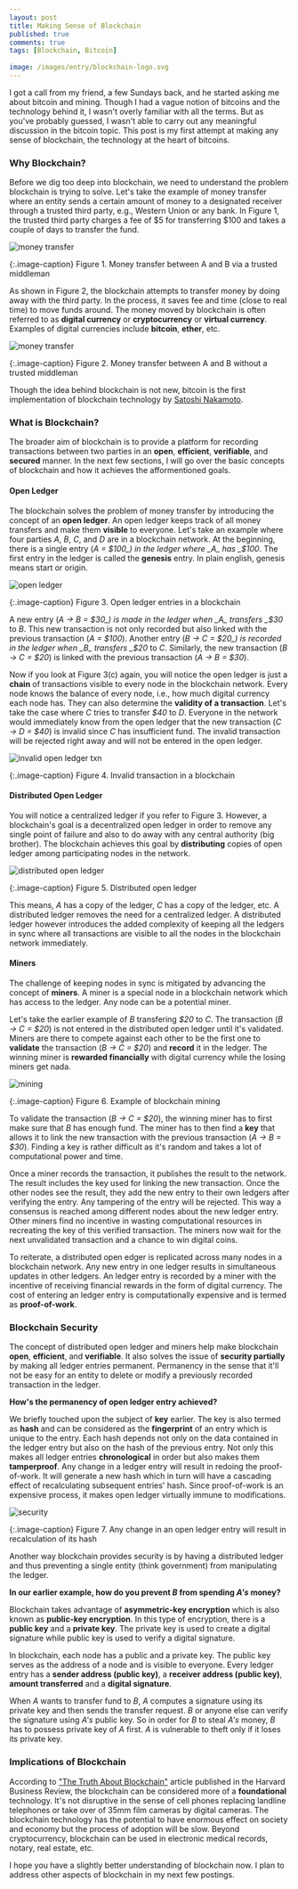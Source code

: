 ```yaml
---
layout: post
title: Making Sense of Blockchain
published: true
comments: true
tags: [Blockchain, Bitcoin]
  
image: /images/entry/blockchain-logo.svg
---
```


I got a call from my friend, a few Sundays back, and he started 
asking me about bitcoin and mining. Though I had a vague notion of bitcoins
and the technology behind it, I wasn't overly familiar with all the terms. 
But as you've probably guessed, I wasn't able to carry out any meaningful 
discussion in the bitcoin topic. This post is my first attempt at making 
any sense of blockchain, the technology at the heart of bitcoins.

### Why Blockchain?

Before we dig too deep into blockchain, we need to understand the problem
blockchain is trying to solve. Let's take the example of money transfer where 
an entity sends a certain amount of money to a designated receiver through a
trusted third party, e.g., Western Union or any bank. In Figure 1, 
the trusted third party charges a fee of $5 for transferring $100 and takes a 
couple of days to transfer the fund.

![money transfer](/images/blockchain-concept/money-transfer.svg?style=centerme)

{:.image-caption}
Figure 1. Money transfer between A and B via a trusted middleman

As shown in Figure 2, the blockchain attempts to transfer money by doing away 
with the third party. In the process, it saves fee and time (close to real time) 
 to move funds around. The money moved by blockchain is often 
 referred to as  **digital currency** or **cryptocurrency** or 
 **virtual currency**. Examples of digital currencies include **bitcoin**, 
 **ether**, etc. 

![money transfer](/images/blockchain-concept/money-transfer-blockchain.svg?style=centerme)

{:.image-caption}
Figure 2. Money transfer between A and B without a trusted middleman

Though the idea behind blockchain is not new, bitcoin is the first implementation
of blockchain technology by [Satoshi Nakamoto](https://bitcoin.org/bitcoin.pdf).

### What is Blockchain?

The broader aim of blockchain is to provide a platform for recording transactions
between two parties in an **open**, **efficient**, **verifiable**, and 
 **secured** manner. In the next few sections, I will go over the basic concepts
 of blockchain and how it achieves the afformentioned goals.

#### Open Ledger

The blockchain solves the problem of money transfer by introducing the concept of an
**open ledger**. An open ledger keeps track of all money transfers and make them
 **visible** to everyone. Let's take an example where four parties _A_,
 _B_, _C_, and _D_ are in a blockchain network. At the beginning, 
 there is a single entry (_A = $100_) in the ledger where _A_ has _$100_. 
 The first entry in the ledger is called the **genesis** entry. In plain 
 english, genesis means start or origin. 
 
 ![open ledger](/images/blockchain-concept/open-ledger.svg?style=centerme)
 
 {:.image-caption}
 Figure 3. Open ledger entries in a blockchain
 
 A new entry (_A &rarr; B = $30_) is made in the ledger when _A_ transfers 
 _$30_ to _B_. This new transaction is not only recorded but also 
 linked with the previous transaction (_A = $100_). Another entry 
 (_B &rarr; C = $20_) is recorded in the ledger when _B_ transfers _$20_ to 
 _C_. Similarly, the new transaction (_B &rarr; C = $20_) is linked with 
 the previous transaction (_A &rarr; B = $30_).
 
 Now if you look at Figure 3(c) again, you will notice the open ledger is just a 
 **chain** of transactions visible to every node in the blockchain
 network. Every node knows the balance of every node, i.e., how much digital
 currency each node has. They can also determine the **validity of a transaction**.
 Let's take the case where  _C_ tries to transfer _$40_ to _D_. Everyone in
 the network would immediately know from the open ledger that the new 
 transaction (_C &rarr; D = $40_) is invalid since _C_ has insufficient 
 fund. The invalid transaction will be rejected right away 
 and will not be entered in the open ledger. 
 
  ![invalid open ledger txn](/images/blockchain-concept/invalid-open-ledger-txn.svg?style=centerme)
  
  {:.image-caption}
  Figure 4. Invalid transaction in a blockchain
  
#### Distributed Open Ledger

You will notice a centralized ledger if you refer to Figure 3. However, a 
blockchain's goal is a decentralized open ledger in order to remove any single 
point of failure and also to do away with any central authority (big brother). 
The blockchain achieves this goal by **distributing** copies of open ledger 
among participating nodes in the network.

![distributed open ledger](/images/blockchain-concept/distributed-open-ledger.svg?style=centerme)
  
  {:.image-caption}
  Figure 5. Distributed open ledger
  
This means, _A_ has a copy of the ledger, _C_ has a copy of the ledger, etc. 
A distributed ledger removes the need for a centralized ledger. 
A distributed ledger however introduces the added complexity of keeping all 
the ledgers in sync where all transactions are visible to all the nodes in
the blockchain network immediately.

#### Miners

The challenge of keeping nodes in sync is mitigated by advancing the concept 
of **miners**. A miner is a special node in a blockchain network which has 
access to the ledger. Any node can be a potential miner.

Let's take the earlier example of _B_ transfering _$20_
to _C_. The transaction (_B &rarr; C = $20_) is not entered in the 
distributed open ledger until it's validated. Miners are there to compete 
against each other to be the first one to **validate** the transaction 
(_B &rarr; C = $20_) and **record** it in the ledger. The winning miner is 
**rewarded financially** with digital currency while the losing miners get
nada. 

![mining](/images/blockchain-concept/mining.svg?style=centerme)
  
  {:.image-caption}
  Figure 6. Example of blockchain mining

To validate the transaction (_B &rarr; C = $20_), the winning miner has to 
first make sure that _B_ has enough fund. The miner has to then find a 
**key** that allows it to link the new transaction with the previous transaction 
(_A &rarr; B = $30_). Finding a key is rather difficult as it's random and 
takes a lot of computational power and time. 

Once a miner records the transaction, it publishes the result to the 
network. The result includes the key used for linking the new transaction. Once
the other nodes see the result, they add the new entry to their own ledgers 
after verifying the entry. Any tampering of the entry will be rejected. 
This way a consensus is reached among different nodes about the new ledger 
entry. Other miners find no incentive in wasting computational resources in 
recreating the key of this verified transaction. The miners now 
wait for the next unvalidated transaction and a chance to win digital coins.

To reiterate, a distributed open edger is replicated across many nodes in a 
blockchain network. Any new entry in one ledger results in simultaneous
updates in other ledgers. An ledger entry is recorded by a miner with the
incentive of receiving financial rewards in the form of digital currency. The
cost of entering an ledger entry is computationally expensive and is termed
as **proof-of-work**. 

### Blockchain Security

The concept of distributed open ledger and miners help make blockchain 
**open**, **efficient**, and **verifiable**. It also solves the issue of **security
partially** by making all ledger entries permanent. Permanency in the sense 
that it'll not be easy for an entity to delete or modify a previously 
recorded transaction in the ledger. 

**How's the permanency of open ledger entry achieved?**

We briefly touched upon the subject of **key** earlier. The key is also
termed as **hash** and can be considered as the **fingerprint** of an entry
 which is unique to the entry. Each hash depends not only on the data contained 
in the ledger entry but also on the hash of the previous entry. Not only 
this makes all ledger entries **chronological** in order but also makes 
them **tamperproof**. Any change in a ledger entry will result in redoing
the proof-of-work. It will generate a new hash which in turn will have a 
cascading effect of recalculating subsequent entries' hash. Since proof-of-work
is an expensive process, it makes open ledger virtually immune to modifications.  

![security](/images/blockchain-concept/blockchain-security.svg?style=centerme)
  
  {:.image-caption}
  Figure 7. Any change in an open ledger entry will result in recalculation of its hash

Another way blockchain provides security is by having a distributed ledger and
thus preventing a single entity (think government) from manipulating the ledger.

**In our earlier example, how do you prevent _B_ from spending _A's_ money?**

Blockchain takes advantage of **asymmetric-key encryption** which is also
known as **public-key encryption**. In this type of encryption, there is a 
 **public key** and a **private key**. The private key is used to create
 a digital signature while public key is used to verify a digital signature.

In blockchain, each node has a public and a private key. The public key serves
 as the address of a node and is visible to everyone. Every ledger entry has a 
 **sender address (public key)**, a **receiver address (public key)**, 
 **amount transferred** and a **digital signature**. 
 
 When _A_ wants to transfer fund to _B_, _A_ computes a signature using its
 private key and then sends the transfer request. _B_ or anyone
 else can verify the signature using _A's_ public key. So in order for _B_ to 
 steal _A's_ money, _B_ has to possess private key of _A_ first. _A_ is vulnerable 
 to theft only if it loses its private key.

### Implications of Blockchain

According to ["The Truth About Blockchain"](https://hbr.org/2017/01/the-truth-about-blockchain)
 article published in the Harvard Business Review, the blockchain can be 
 considered more of a **foundational** technology. It's not disruptive 
 in the sense of cell phones replacing landline telephones or take over of 
 35mm film cameras by digital cameras. The blockchain technology
 has the potential to have enormous effect on society and economy but the 
 process of adoption will be slow. Beyond cryptocurrency, blockchain can be used
 in electronic medical records, notary, real estate, etc.
 
 I hope you have a slightly better understanding of blockchain now. I plan 
 to address other aspects of blockchain in my next few postings. 